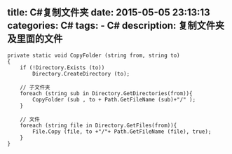 title: C#复制文件夹
date: 2015-05-05 23:13:13
categories: C#
tags:
	- C#
description: 复制文件夹及里面的文件
---


<!--more-->
```
private static void CopyFolder (string from, string to)
{
	if (!Directory.Exists (to))
		Directory.CreateDirectory (to);

	// 子文件夹
	foreach (string sub in Directory.GetDirectories(from)){
		CopyFolder (sub , to + Path.GetFileName (sub)+"/" );
	}

	// 文件
	foreach (string file in Directory.GetFiles(from)){
		File.Copy (file, to +"/"+ Path.GetFileName (file), true);
	}
}
```